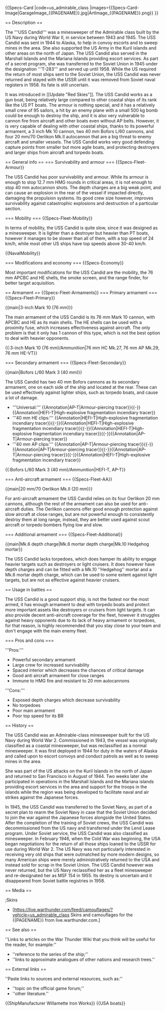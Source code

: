 {{Specs-Card
|code=us_admirable_class
|images={{Specs-Card-Image|GarageImage_{{PAGENAME}}.jpg|ArtImage_{{PAGENAME}}.png}}
}}

== Description ==
<!-- ''In the first part of the description, cover the history of the ship's creation and military application. In the second part, tell the reader about using this ship in the game. Add a screenshot: if a beginner player has a hard time remembering vehicles by name, a picture will help them identify the ship in question.'' -->
The '''USS Candid''' was a minesweeper of the Admirable class built by the US Navy during World War II, in service between 1943 and 1945. The USS Candid was sent in 1944 to Alaska, to help in convoy escorts and to sweep mines in the area. She also supported the US Army in the Kuril islands and other areas on the north of Japan. The USS Candid also served in the Marshall Islands and the Mariana Islands providing escort services. As part of a secret program, she was transferred to the Soviet Union in 1945 under the designation '''T-283''' and served up until 1958. While the US required the return of most ships sent to the Soviet Union, the USS Candid was never returned and stayed with the USSR until it was removed from Soviet naval registers in 1958. Its fate is still uncertain.

It was introduced in [[Update "Red Skies"]]. The USS Candid works as a gun boat, being relatively large compared to other coastal ships of its rank like the US PT boats. The armour is nothing special, and it has a relatively small crew of 95 sailors, a hit by an enemy plane with a small 500 kg bomb could be enough to destroy the ship, and it is also very vulnerable to cannon fire from aircraft and other boats even without AP belts. However, it is very capable of dealing with other coastal ships, thanks to its powerful armament, a 3 inch Mk 10 cannon, two 40 mm Bofors L/60 cannons, and four 20 mm/70 Oerlikon Mk.II autocannon that are a big threat to enemy aircraft and smaller vessels. The USS Candid works very good defending capture points from smaller but more agile boats, and protecting destroyers and larger ships from aircraft and torpedo boats.

== General info ==
=== Survivability and armour ===
{{Specs-Fleet-Armour}}
<!-- ''Talk about the vehicle's armour. Note the most well-defended and most vulnerable zones, e.g. the ammo magazine. Evaluate the composition of components and assemblies responsible for movement and manoeuvrability. Evaluate the survivability of the primary and secondary armaments separately. Don't forget to mention the size of the crew, which plays an important role in fleet mechanics. Save tips on preserving survivability for the "Usage in battles" section. If necessary, use a graphical template to show the most well-protected or most vulnerable points in the armour.'' -->
The USS Candid has poor survivability and armour. While its armour is enough to stop 12.7 mm HMG rounds in critical areas, it is not enough to stop 40 mm autocannon shots. The depth charges are a big weak point, and can cause an explosion in the rear of the vessel if impacted directly, damaging the propulsion systems. Its good crew size however, improves survivability against catastrophic explosions and destruction of a particular section.

=== Mobility ===
{{Specs-Fleet-Mobility}}
<!-- ''Write about the ship's mobility. Evaluate its power and manoeuvrability, rudder rerouting speed, stopping speed at full tilt, with its maximum forward and reverse speed.'' -->
In terms of mobility, the USS Candid is quite slow, since it was designed as a minesweeper. It is lighter than a destroyer but heavier than PT boats, however it manages to be slower than all of them, with a top speed of 24 km/h, while most other US ships have top speeds above 30-40 km/h.

{{NavalMobility}}

=== Modifications and economy ===
{{Specs-Economy}}

Most important modifications for the USS Candid are the mobility, the 76 mm APCBC and HE shells, the smoke screen, and the range finder, for better target acquisition.

== Armament ==
{{Specs-Fleet-Armaments}}
=== Primary armament ===
{{Specs-Fleet-Primary}}
<!-- ''Provide information about the characteristics of the primary armament. Evaluate their efficacy in battle based on their reload speed, ballistics and the capacity of their shells. Add a link to the main article about the weapon: <code><nowiki>{{main|Weapon name (calibre)}}</nowiki></code>. Broadly describe the ammunition available for the primary armament, and provide recommendations on how to use it and which ammunition to choose.'' -->
{{main|3-inch Mark 10 (76 mm)}}

The main armament of the USS Candid is its 76 mm Mark 10 cannon, with APCBC and HE as its main shells. The HE shells can be used with a proximity fuse, which increases effectiveness against aircraft. The only problem is that it only has 1 cannon of this type, which is not the best option to deal with heavier opponents.

{{:3-inch Mark 10 (76 mm)/Ammunition|76 mm HC Mk.27, 76 mm AP Mk.29, 76 mm HE-VT}}

=== Secondary armament ===
{{Specs-Fleet-Secondary}}
<!-- ''Some ships are fitted with weapons of various calibres. Secondary armaments are defined as weapons chosen with the control <code>Select secondary weapon</code>. Evaluate the secondary armaments and give advice on how to use them. Describe the ammunition available for the secondary armament. Provide recommendations on how to use them and which ammunition to choose. Remember that any anti-air armament, even heavy calibre weapons, belong in the next section. If there is no secondary armament, remove this section.'' -->
{{main|Bofors L/60 Mark 3 (40 mm)}}

The USS Candid has two 40 mm Bofors cannons as its secondary armament, one on each side of the ship and located at the rear. These can be used effectively against lighter ships, such as torpedo boats, and cause a lot of damage.

* '''Universal:''' {{Annotation|AP-T|Armour-piercing tracer}}{{-}}{{Annotation|HEFI-T|High-explosive fragmentation incendiary tracer}}
* '''40 mm HE clips:''' {{Annotation|HEFI-T|High-explosive fragmentation incendiary tracer}}{{-}}{{Annotation|HEFI-T|High-explosive fragmentation incendiary tracer}}{{-}}{{Annotation|HEFI-T|High-explosive fragmentation incendiary tracer}}{{-}}{{Annotation|AP-T|Armour-piercing tracer}}
* '''40 mm AP clips:''' {{Annotation|AP-T|Armour-piercing tracer}}{{-}}{{Annotation|AP-T|Armour-piercing tracer}}{{-}}{{Annotation|AP-T|Armour-piercing tracer}}{{-}}{{Annotation|HEFI-T|High-explosive fragmentation incendiary tracer}}

{{:Bofors L/60 Mark 3 (40 mm)/Ammunition|HEFI-T, AP-T}}

=== Anti-aircraft armament ===
{{Specs-Fleet-AA}}
<!-- ''An important part of the ship's armament responsible for air defence. Anti-aircraft armament is defined by the weapon chosen with the control <code>Select anti-aircraft weapons</code>. Talk about the ship's anti-air cannons and machine guns, the number of guns and their positions, their effective range, and about their overall effectiveness – including against surface targets. If there are no anti-aircraft armaments, remove this section.'' -->
{{main|20 mm/70 Oerlikon Mk.II (20 mm)}}

For anti-aircraft armament the USS Candid relies on its four Oerlikon 20 mm cannons, although the rest of the armament can also be used for anti-aircraft duties. The Oerlikon cannons offer good enough protection against slow aircraft at close ranges, but are not powerful enough to consistently destroy them at long range, instead, they are better used against scout aircraft or torpedo bombers flying low and slow.

=== Additional armament ===
{{Specs-Fleet-Additional}}
<!-- ''Describe the available additional armaments of the ship: depth charges, mines, torpedoes. Talk about their positions, available ammunition and launch features such as dead zones of torpedoes. If there is no additional armament, remove this section.'' -->
{{main|Mk.6 depth charge|Mk.6 mortar depth charge|Mk.10 Hedgehog mortar}}

The USS Candid lacks torpedoes, which does hamper its ability to engage heavier targets such as destroyers or light cruisers. It does however have depth charges and can be fitted with a Mk.10 ''Hedgehog'' mortar and a Mk.6 mortar depth charge, which can be used to some extent against light targets, but are not as effective against heavier cruisers.

== Usage in battles ==
<!-- ''Describe the technique of using this ship, the characteristics of her use in a team and tips on strategy. Abstain from writing an entire guide – don't try to provide a single point of view, but give the reader food for thought. Talk about the most dangerous opponents for this vehicle and provide recommendations on fighting them. If necessary, note the specifics of playing with this vehicle in various modes (AB, RB, SB).'' -->
The USS Candid is a good support ship, is not the fastest nor the most armed, it has enough armament to deal with torpedo boats and protect more important assets like destroyers or cruisers from light targets. It can also provide decent anti-aircraft coverage for the fleet, however it struggles against heavy opponents due to its lack of heavy armament or torpedoes, for that reason, is highly recommended that you stay close to your team and don't engage with the main enemy fleet.

=== Pros and cons ===
<!-- ''Summarise and briefly evaluate the vehicle in terms of its characteristics and combat effectiveness. Mark its pros and cons in the bulleted list. Try not to use more than 6 points for each of the characteristics. Avoid using categorical definitions such as "bad", "good" and the like - use substitutions with softer forms such as "inadequate" and "effective".'' -->

'''Pros:'''

* Powerful secondary armament
* Large crew for increased survivability
* Spaced interior which decreases the chances of critical damage
* Good anti aircraft armament for close ranges
* Immune to HMG fire and resistant to 20 mm autocannons

'''Cons:'''

* Exposed depth charges which decrease survivability
* No torpedoes
* Poor main armament
* Poor top speed for its BR

== History ==
<!-- ''Describe the history of the creation and combat usage of the ship in more detail than in the introduction. If the historical reference turns out to be too long, take it to a separate article, taking a link to the article about the ship and adding a block "/History" (example: <nowiki>https://wiki.warthunder.com/(Ship-name)/History</nowiki>) and add a link to it here using the <code>main</code> template. Be sure to reference text and sources by using <code><nowiki><ref></ref></nowiki></code>, as well as adding them at the end of the article with <code><nowiki><references /></nowiki></code>. This section may also include the ship's dev blog entry (if applicable) and the in-game encyclopedia description (under <code><nowiki>=== In-game description ===</nowiki></code>, also if applicable).'' -->
The USS Candid was an Admirable-class minesweeper built for the US Navy during World War 2. Commissioned in 1943, the vessel was originally classified as a coastal minesweeper, but was reclassified as a normal minesweeper. It was first deployed in 1944 for duty in the waters of Alaska and called upon to escort convoys and conduct patrols as well as to sweep mines in the area.

She was part of the US attacks on the Kuril Islands in the north of Japan and returned to San Francisco in August of 1944. Two weeks later she participated in operations in the Marshall Islands and the Mariana islands providing escort services in the area and support for the troops in the islands while the region was being developed to facilitate naval and air strikes against the Japanese forces.

In 1945, the USS Candid was transferred to the Soviet Navy, as part of a secret plan to rearm the Soviet Navy in case that the Soviet Union decided to join the war against the Japanese forces alongside the United States. After the completion of the training of Soviet crews, the USS Candid was decommissioned from the US navy and transferred under the Lend Lease program. Under Soviet service, the USS Candid was also classified as minesweeper. In February 1946, when the Cold War was beginning, the USA began negotiations for the return of all those ships loaned to the USSR for use during World War 2. The US Navy was not particularly interested in receiving very old ships that were outmatched by more modern designs, so many American ships were merely administratively returned to the USA and instead sold for scrap in the Soviet Union. The USS Candid however was never returned, but the US Navy reclassified her as a fleet minesweeper and re-designated her as MSF 154 in 1955. Its destiny is uncertain and it disappeared from Soviet battle registries in 1958.

== Media ==
<!-- ''Excellent additions to the article would be video guides, screenshots from the game, and photos.'' -->

;Skins

* [https://live.warthunder.com/feed/camouflages/?vehicle=us_admirable_class Skins and camouflages for the {{PAGENAME}} from live.warthunder.com.]

== See also ==
<!-- ''Links to articles on the War Thunder Wiki that you think will be useful for the reader, for example:''
* ''reference to the series of the ship;''
* ''links to approximate analogues of other nations and research trees.'' -->
''Links to articles on the War Thunder Wiki that you think will be useful for the reader, for example:''

* ''reference to the series of the ship;''
* ''links to approximate analogues of other nations and research trees.''

== External links ==
<!-- ''Paste links to sources and external resources, such as:''
* ''topic on the official game forum;''
* ''other literature.'' -->
''Paste links to sources and external resources, such as:''

* ''topic on the official game forum;''
* ''other literature.''

{{ShipManufacturer Willamette Iron Works}}
{{USA boats}}